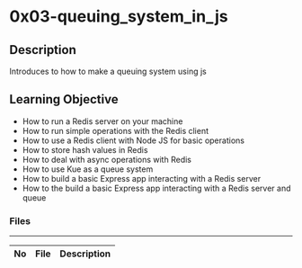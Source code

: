 # 0x03-queuing_system_in_js

## Description

Introduces to how to make a queuing system using js

## Learning Objective

* How to run a Redis server on your machine
* How to run simple operations with the Redis client
* How to use a Redis client with Node JS for basic operations
* How to store hash values in Redis
* How to deal with async operations with Redis
* How to use Kue as a queue system
* How to build a basic Express app interacting with a Redis server
* How to the build a basic Express app interacting with a Redis server and queue

### Files

---
No | File | Description
---|---|---